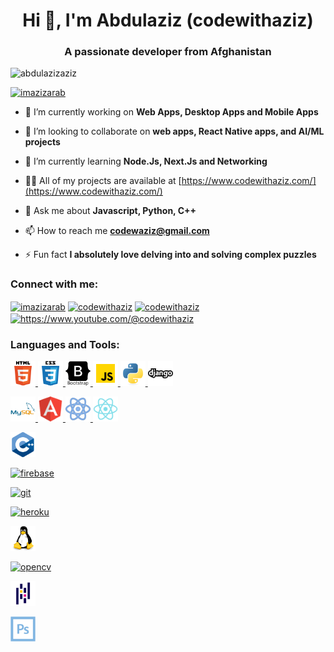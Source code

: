 <h1 align="center">Hi 👋, I'm Abdulaziz (codewithaziz)</h1>   
<h3 align="center">A passionate developer from Afghanistan</h3>

<p align="left"> <img src="https://komarev.com/ghpvc/?username=abdulazizaziz&label=Profile%20views&color=0e75b6&style=flat" alt="abdulazizaziz" /> </p>
<p align="left"> <a href="https://twitter.com/imazizarab" target="blank"><img src="https://img.shields.io/twitter/follow/imazizarab?logo=twitter&style=for-the-badge" alt="imazizarab" /></a> </p>

- 🔭 I’m currently working on **Web Apps, Desktop Apps and Mobile Apps**

- 👯 I’m looking to collaborate on **web apps, React Native apps, and AI/ML projects**

- 🌱 I’m currently learning **Node.Js, Next.Js and Networking**

- 👨‍💻 All of my projects are available at [https://www.codewithaziz.com/](https://www.codewithaziz.com/)

- 💬 Ask me about **Javascript, Python, C++**

- 📫 How to reach me **codewaziz@gmail.com**

- ⚡ Fun fact **I absolutely love delving into and solving complex puzzles**

<h3 align="left">Connect with me:</h3>
<p align="left">
<a href="https://twitter.com/imazizarab" target="blank"><img align="center" src="https://raw.githubusercontent.com/rahuldkjain/github-profile-readme-generator/master/src/images/icons/Social/twitter.svg" alt="imazizarab" height="30" width="40" /></a>
<a href="https://linkedin.com/in/codewithaziz" target="blank"><img align="center" src="https://raw.githubusercontent.com/rahuldkjain/github-profile-readme-generator/master/src/images/icons/Social/linked-in-alt.svg" alt="codewithaziz" height="30" width="40" /></a>
<a href="https://fb.com/codewithaziz" target="blank"><img align="center" src="https://raw.githubusercontent.com/rahuldkjain/github-profile-readme-generator/master/src/images/icons/Social/facebook.svg" alt="codewithaziz" height="30" width="40" /></a>
<a href="https://www.youtube.com/@codewithaziz" target="blank"><img align="center" src="https://raw.githubusercontent.com/rahuldkjain/github-profile-readme-generator/master/src/images/icons/Social/youtube.svg" alt="https://www.youtube.com/@codewithaziz" height="30" width="40" /></a>
</p>

<h3 align="left">Languages and Tools:</h3>
<p align="left">

<a href="https://www.w3.org/html/" target="_blank" rel="noreferrer"> <img src="https://raw.githubusercontent.com/devicons/devicon/master/icons/html5/html5-original-wordmark.svg" alt="html5" width="40" height="40"/> </a>
<a href="https://www.w3schools.com/css/" target="_blank" rel="noreferrer"> <img src="https://raw.githubusercontent.com/devicons/devicon/master/icons/css3/css3-original-wordmark.svg" alt="css3" width="40" height="40"/> </a>
<a href="https://getbootstrap.com" target="_blank" rel="noreferrer"> <img src="https://raw.githubusercontent.com/devicons/devicon/master/icons/bootstrap/bootstrap-plain-wordmark.svg" alt="bootstrap" width="40" height="40"/> </a>
<a href="https://www.w3schools.com/js/" target="_blank" rel="noreferrer"> <img src="javascript.png" alt="javascript" width="40" height="40"/> </a>
<a href="https://www.python.org/" target="_blank" rel="noreferrer"> <img src="https://raw.githubusercontent.com/devicons/devicon/master/icons/python/python-original.svg" alt="python" width="40" height="40"/> </a>
<a href="https://www.djangoproject.com/" target="_blank" rel="noreferrer"> <img src="django.svg" alt="django" width="40" height="40"/> </a>

<a href="https://www.mysql.com/" target="_blank" rel="noreferrer"> <img src="https://raw.githubusercontent.com/devicons/devicon/master/icons/mysql/mysql-original-wordmark.svg" alt="mysql" width="40" height="40"/> </a>
<a href="https://angular.io/" target="_blank" rel="noreferrer"> <img src="angular.png" alt="angular" width="40" height="40"/> </a>
<a href="https://react.dev/" target="_blank" rel="noreferrer"> <img src="react.svg" alt="react" width="40" height="40"/> </a>
<a href="https://reactnative.dev/" target="_blank" rel="noreferrer"> <img src="reactnative.svg" alt="reactnative" width="40" height="40"/> </a>




<a href="https://www.w3schools.com/cpp/" target="_blank" rel="noreferrer"> <img src="https://raw.githubusercontent.com/devicons/devicon/master/icons/cplusplus/cplusplus-original.svg" alt="cplusplus" width="40" height="40"/> </a>





<a href="https://firebase.google.com/" target="_blank" rel="noreferrer"> <img src="https://www.vectorlogo.zone/logos/firebase/firebase-icon.svg" alt="firebase" width="40" height="40"/> </a>


<a href="https://git-scm.com/" target="_blank" rel="noreferrer"> <img src="https://www.vectorlogo.zone/logos/git-scm/git-scm-icon.svg" alt="git" width="40" height="40"/> </a>


<a href="https://heroku.com" target="_blank" rel="noreferrer"> <img src="https://www.vectorlogo.zone/logos/heroku/heroku-icon.svg" alt="heroku" width="40" height="40"/> </a>





<a href="https://www.linux.org/" target="_blank" rel="noreferrer"> <img src="https://raw.githubusercontent.com/devicons/devicon/master/icons/linux/linux-original.svg" alt="linux" width="40" height="40"/> </a>





<a href="https://opencv.org/" target="_blank" rel="noreferrer"> <img src="https://www.vectorlogo.zone/logos/opencv/opencv-icon.svg" alt="opencv" width="40" height="40"/> </a>


<a href="https://pandas.pydata.org/" target="_blank" rel="noreferrer"> <img src="https://raw.githubusercontent.com/devicons/devicon/2ae2a900d2f041da66e950e4d48052658d850630/icons/pandas/pandas-original.svg" alt="pandas" width="40" height="40"/> </a>


<a href="https://www.photoshop.com/en" target="_blank" rel="noreferrer"> <img src="https://raw.githubusercontent.com/devicons/devicon/master/icons/photoshop/photoshop-line.svg" alt="photoshop" width="40" height="40"/> </a>






</br>
